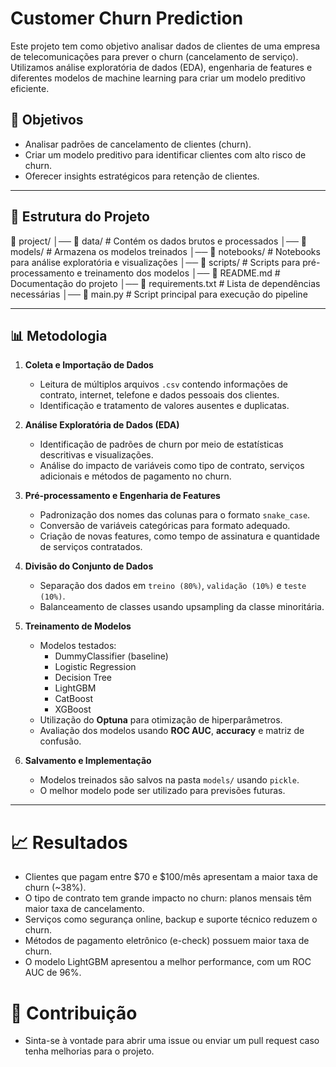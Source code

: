 # Customer Churn Prediction

Este projeto tem como objetivo analisar dados de clientes de uma empresa de telecomunicações para prever o churn (cancelamento de serviço). Utilizamos análise exploratória de dados (EDA), engenharia de features e diferentes modelos de machine learning para criar um modelo preditivo eficiente.

## 📌 Objetivos

- Analisar padrões de cancelamento de clientes (churn).
- Criar um modelo preditivo para identificar clientes com alto risco de churn.
- Oferecer insights estratégicos para retenção de clientes.

---

## 📂 Estrutura do Projeto

📂 project/
│── 📁 data/            # Contém os dados brutos e processados
│── 📁 models/          # Armazena os modelos treinados
│── 📁 notebooks/       # Notebooks para análise exploratória e visualizações
│── 📁 scripts/         # Scripts para pré-processamento e treinamento dos modelos
│── 📄 README.md        # Documentação do projeto
│── 📄 requirements.txt # Lista de dependências necessárias
│── 📄 main.py          # Script principal para execução do pipeline


---

## 📊 Metodologia

1. **Coleta e Importação de Dados**
   - Leitura de múltiplos arquivos `.csv` contendo informações de contrato, internet, telefone e dados pessoais dos clientes.
   - Identificação e tratamento de valores ausentes e duplicatas.

2. **Análise Exploratória de Dados (EDA)**
   - Identificação de padrões de churn por meio de estatísticas descritivas e visualizações.
   - Análise do impacto de variáveis como tipo de contrato, serviços adicionais e métodos de pagamento no churn.

3. **Pré-processamento e Engenharia de Features**
   - Padronização dos nomes das colunas para o formato `snake_case`.
   - Conversão de variáveis categóricas para formato adequado.
   - Criação de novas features, como tempo de assinatura e quantidade de serviços contratados.

4. **Divisão do Conjunto de Dados**
   - Separação dos dados em `treino (80%)`, `validação (10%)` e `teste (10%)`.
   - Balanceamento de classes usando upsampling da classe minoritária.

5. **Treinamento de Modelos**
   - Modelos testados:
     - DummyClassifier (baseline)
     - Logistic Regression
     - Decision Tree
     - LightGBM
     - CatBoost
     - XGBoost
   - Utilização do **Optuna** para otimização de hiperparâmetros.
   - Avaliação dos modelos usando **ROC AUC**, **accuracy** e matriz de confusão.

6. **Salvamento e Implementação**
   - Modelos treinados são salvos na pasta `models/` usando `pickle`.
   - O melhor modelo pode ser utilizado para previsões futuras.

---

# 📈 Resultados
  - Clientes que pagam entre $70 e $100/mês apresentam a maior taxa de churn (~38%).
  - O tipo de contrato tem grande impacto no churn: planos mensais têm maior taxa de cancelamento.
  - Serviços como segurança online, backup e suporte técnico reduzem o churn.
  - Métodos de pagamento eletrônico (e-check) possuem maior taxa de churn.
  - O modelo LightGBM apresentou a melhor performance, com um ROC AUC de 96%.

# 📄 Contribuição
  - Sinta-se à vontade para abrir uma issue ou enviar um pull request caso tenha melhorias para o projeto.



